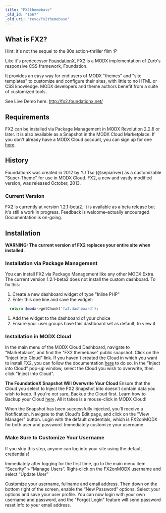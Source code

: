 ```yaml
---
title: "FX2themebase"
_old_id: "1667"
_old_uri: "revo/fx2themebase"
---
```


## What is FX2?

 Hint: it's not the sequel to the 80s action-thriller film :P

 Like it's predecessor [FoundationX](extras/foundationx), FX2 is a MODX implementation of Zurb's responsive CSS framework, Foundation.

 It provides an easy way for end users of MODX "themes" and "site templates" to customize and configure their sites, with little to no HTML or CSS knowledge. MODX developers and theme authors benefit from a suite of customized tools.

 See Live Demo here: <http://fx2.foundationx.net/>

## Requirements

 FX2 can be installed via Package Management in MODX Revolution 2.2.8 or later. It is also available as a Snapshot in the MODX Cloud Marketplace. If you don't already have a MODX Cloud account, you can sign up for one [here](https://modxcloud.com/signup/?ref=foundationx).

## History

 FoundationX was created in 2012 by YJ Tso (@sepiariver) as a customizable "Super-Theme" for use in MODX Cloud. FX2, a new and vastly modified version, was released October, 2013.

### Current Version

 FX2 is currently at version 1.2.1-beta2. It is available as a beta release but it's still a work in progress. Feedback is welcome–actually encouraged. Documentation is on-going.

## Installation

 **WARNING: The current version of FX2 replaces your entire site when installed.**

### Installation via Package Management

 You can install FX2 via Package Management like any other MODX Extra. The current version 1.2.1-beta2 does not install the custom dashboard. To fix this:

1. Create a new dashboard widget of type "Inline PHP"
2. Enter this one line and save the widget:

``` php
  return $modx->getChunk('fx2.dashboard');
```

1. Add the widget to the dashboard of your choice
2. Ensure your user groups have this dashboard set as default, to view it.

### Installation in MODX Cloud

 In the main menu of the MODX Cloud Dashboard, navigate to "Marketplace", and find the "FX2 themebase" public snapshot. Click on the "Inject Into Cloud" link. If you haven't created the Cloud in which you want to install FX2, you can follow the documentation [here](https://modxcloud.com/userguide/using-modx-cloud/clouds/create-cloud.html) to do so. In the "Inject into Cloud" pop-up window, select the Cloud you wish to overwrite, then click "Inject Into Cloud".

 **The FoundationX Snapshot Will Overwrite Your Cloud**
 Ensure that the Cloud you select to Inject the FX2 Snapshot into doesn't contain data you wish to keep. If you're not sure, Backup the Cloud first. Learn how to Backup your Cloud [here](https://modxcloud.com/userguide/using-modx-cloud/backups/create-a-new-backup.html). All it takes is a mouse-click in MODX Cloud!

 When the Snapshot has been successfully injected, you'll receive a Notification. Navigate to that Cloud's Edit page, and click on the "View Manager" button. Login with the default credentials, which is FX2onMODX for both user and password. Immediately customize your username.

### Make Sure to Customize Your Username

 If you skip this step, anyone can log into your site using the default credentials!

 Immediately after logging for the first time, go to the main menu item “Security” » “Manage Users”. Right-click on the FX2onMODX username and select “Update User”

 Customize your username, fullname and email address. Then down on the bottom right of the screen, enable the “New Password” options. Select your options and save your user profile. You can now login with your own username and password, and the "Forgot Login" feature will send password reset info to your email address.

